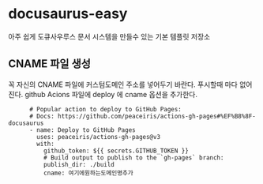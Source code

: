 # docusaurus-easy
아주 쉽게 도큐사우루스 문서 시스템을 만들수 있는 기본 템플릿 저장소

## CNAME 파일 생성

꼭 자신의 CNAME 파일에 커스텀도메인 주소를 넣어두기 바란다. 푸시할때 마다 없어진다.
github Acions 파일에 deploy 에 cname 옵션을 추가한다.

```
      # Popular action to deploy to GitHub Pages:
      # Docs: https://github.com/peaceiris/actions-gh-pages#%EF%B8%8F-docusaurus
      - name: Deploy to GitHub Pages
        uses: peaceiris/actions-gh-pages@v3
        with:
          github_token: ${{ secrets.GITHUB_TOKEN }}
          # Build output to publish to the `gh-pages` branch:
          publish_dir: ./build
          cname: 여기에원하는도메인명추가
```
